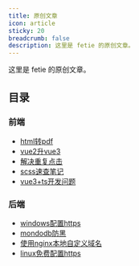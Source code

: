 ```yaml
---
title: 原创文章
icon: article
sticky: 20
breadcrumb: false
description: 这里是 fetie 的原创文章。
---
```


这里是 fetie 的原创文章。

<!-- more -->

## 目录

### 前端

- [html转pdf](front/html2pdf.md)
- [vue2升vue3](front/vue2to3.md)
- [解决重复点击](front/repeat-click.md)
- [scss速查笔记](front/scss-check.md)
- [vue3+ts开发问题](front/ts-problem.md)

### 后端

- [windows配置https](after/dispose-https.md)
- [mondodb防黑](after/mongodb-defense.md)
- [使用nginx本地自定义域名](after/host-custom.md)
- [linux免费配置https](after/free-https.md)
